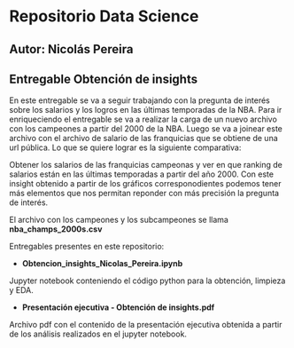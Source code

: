# Repositorio Data Science  
## Autor: Nicolás Pereira
## Entregable Obtención de insights

En este entregable se va a seguir trabajando con la pregunta de interés sobre los salarios y los logros en las últimas temporadas de la NBA.
Para ir enriqueciendo el entregable se va a realizar la carga de un nuevo archivo con los campeones a partir del 2000 de la NBA.
Luego se va a joinear este archivo con el archivo de salario de las franquicias que se obtiene de una url pública.
Lo que se quiere lograr es la siguiente comparativa:

Obtener los salarios de las franquicias campeonas y ver en que ranking de salarios están en las últimas temporadas a partir del año 2000.
Con este insight obtenido a partir de los gráficos corresponodientes podemos tener más elementos que nos permitan reponder con más precisión la pregunta de interés.

El archivo con los campeones y los subcampeones se llama **nba_champs_2000s.csv**

Entregables presentes en este repositorio:

* **Obtencion_insights_Nicolas_Pereira.ipynb**  

Jupyter notebook conteniendo el código python para la obtención, limpieza y EDA.

* **Presentación ejecutiva - Obtención de insights.pdf**

Archivo pdf con el contenido de la presentación ejecutiva obtenida a partir de los análisis realizados en el jupyter notebook.
